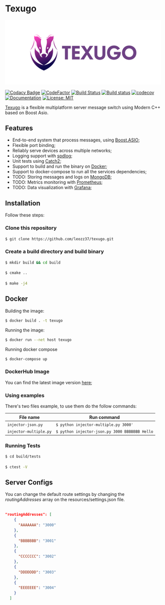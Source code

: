 # Texugo

![logo](images/logo.png)

[![Codacy Badge](https://app.codacy.com/project/badge/Grade/555c8f8825504a81804f4c41b75228cf)](https://www.codacy.com/manual/leozz37/texugo?utm_source=github.com&amp;utm_medium=referral&amp;utm_content=leozz37/texugo&amp;utm_campaign=Badge_Grade)
[![CodeFactor](https://www.codefactor.io/repository/github/leozz37/texugo/badge)](https://www.codefactor.io/repository/github/leozz37/texugo)
[![Build Status](https://travis-ci.com/leozz37/texugo.svg?branch=master)](https://travis-ci.com/leozz37/texugo)
[![Build status](https://ci.appveyor.com/api/projects/status/qqp2al1e827jx70m?svg=true)](https://ci.appveyor.com/project/leozz37/texugo)
[![codecov](https://codecov.io/gh/leozz37/texugo/branch/master/graph/badge.svg)](https://codecov.io/gh/leozz37/texugo)
[![Documentation](https://codedocs.xyz/leozz37/texugo.svg)](https://codedocs.xyz/leozz37/texugo/)
[![License: MIT](https://img.shields.io/badge/License-MIT-yellow.svg)](https://opensource.org/licenses/MIT)

[Texugo](https://leozz37.github.io/texugo/) is a flexible multiplatform server message switch using Modern C++ based on Boost Asio.

## Features

-   End-to-end system that process messages, using [Boost.ASIO](https://www.boost.org/doc/libs/1_66_0/doc/html/boost_asio.html);
-   Flexible port binding;
-   Reliably serve devices across multiple networks;
-   Logging support with [spdlog](https://github.com/gabime/spdlog);
-   Unit tests using [Catch2](https://github.com/catchorg/Catch20);
-   Support to build and run the binary on [Docker](https://www.docker.com/);
-   Support to docker-compose to run all the services dependencies;
-   TODO: Storing messages and logs on [MongoDB](https://www.mongodb.com/);
-   TODO: Metrics monitoring with [Prometheus](https://prometheus.io/);
-   TODO: Data visualization with [Grafana](https://grafana.com/);

## Installation

Follow these steps:

### Clone this repository

```bash
$ git clone https://github.com/leozz37/texugo.git
```

### Create a build directory and build binary

```bash
$ mkdir build && cd build

$ cmake ..

$ make -j4
```


## Docker

Building the image:

```bash
$ docker build . -t texugo
```

Running the image:

```bash
$ docker run --net host texugo
```

Running docker compose

```bash
$ docker-compose up
```

### DockerHub Image

You can find the latest image version [here](https://hub.docker.com/repository/docker/leozz37/texugo);

### Using examples

There's two files example, to use them do the follow commands:


| File name              | Run command                                       |
| ---------------------- | ------------------------------------------------- |
| `injector-json.py`     | `$ python injector-multiple.py 3000'`             |
| `injector-multiple.py` | `$ python injector-json.py 3000 BBBBBBB Hello`    |


### Running Tests

```bash
$ cd build/tests

$ ctest -V
```

## Server Configs

You can change the default route settings by changing the _routingAddresses_ array on the resources/settings.json file.

```JSON

"routingAddresses": [
    {
      "AAAAAAA": "3000"
    },
    {
      "BBBBBBB": "3001"
    },
    {
      "CCCCCCC": "3002"
    },
    {
      "DDDDDDD": "3003"
    },
    {
      "EEEEEEE": "3004"
    }
  ]
```
